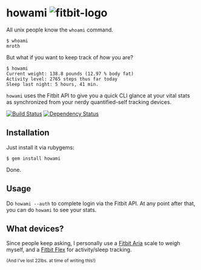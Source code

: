 # howami ![fitbit-logo](http://f.cl.ly/items/2w0f0c0j1J1H1V171g2w/fitbit-32-blk-onwhite.jpg)

All unix people know the `whoami` command.

    $ whoami
    mroth

But what if you want to keep track of _how_ you are?

    $ howami
    Current weight: 138.8 pounds (12.97 % body fat)
    Activity level: 2765 steps thus far today
    Sleep last night: 5 hours, 41 min.

`howami` uses the Fitbit API to give you a quick CLI glance at your vital stats as synchronized from your nerdy quantified-self tracking devices.

[![Build Status](https://travis-ci.org/mroth/howami.png?branch=master)](https://travis-ci.org/mroth/howami)
[![Dependency Status](https://gemnasium.com/mroth/howami.png)](https://gemnasium.com/mroth/howami)

## Installation

Just install it via rubygems:

    $ gem install howami

Done.

## Usage

Do `howami --auth` to complete login via the Fitbit API.  At any point after that, you can do `howami` to see your stats.

## What devices?

Since people keep asking, I personally use a [Fitbit Aria](http://www.fitbit.com/aria) scale to weigh myself, and a [Fitbit Flex](http://www.fitbit.com/flex) for activity/sleep tracking.

<sub>(And I've lost 22lbs. at time of writing this!)</sub>
